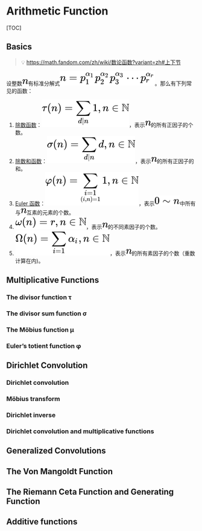 # Arithmetic Function

[TOC]

## Basics

> :bulb: https://math.fandom.com/zh/wiki/数论函数?variant=zh#上下节 
>



设整数![{\displaystyle n}](../../../../../../Assets/Pics/a601995d55609f2d9f5e233e36fbe9ea26011b3b.png)有标准分解式![{\displaystyle n=p_{1}^{\alpha _{1}}p_{2}^{\alpha _{2}}p_{3}^{\alpha _{3}}\cdots p_{r}^{\alpha _{r}}}](../../../../../../Assets/Pics/917ef143f9d019f337752cac2a446df2b702e3c7.png)。那么有下列常见的函数：

1. [除数函数](https://math.fandom.com/zh/wiki/除数函数)：![{\displaystyle \tau (n)=\sum _{d|n}1,n\in \mathbb {N} }](../../../../../../Assets/Pics/f9c8ad52f6d418ce5b07f7ce1bbaaac1acbe233a.png)，表示![{\displaystyle n}](../../../../../../Assets/Pics/a601995d55609f2d9f5e233e36fbe9ea26011b3b.png)的所有正因子的个数。
2. [除数和函数](https://math.fandom.com/zh/wiki/除数和函数)：![{\displaystyle \sigma (n)=\sum _{d|n}d,n\in \mathbb {N} }](../../../../../../Assets/Pics/d0b17a618c694bf1947e77f9547d1090e5518cfc.png)，表示![{\displaystyle n}](../../../../../../Assets/Pics/a601995d55609f2d9f5e233e36fbe9ea26011b3b.png)的所有正因子的和。
3. [Euler 函数](https://math.fandom.com/zh/wiki/Euler_函数)：![{\displaystyle \varphi (n)=\sum _{\underset {(i,n)=1}{i=1}}1,n\in \mathbb {N} }](../../../../../../Assets/Pics/b589fb3aca82961953366afc2ec1f49ea238f91f.png)，表示![{\displaystyle 0\sim n}](../../../../../../Assets/Pics/fa759779b8fe40e2dd4e14500748428ac3d9cf1d.png)中所有与![{\displaystyle n}](../../../../../../Assets/Pics/a601995d55609f2d9f5e233e36fbe9ea26011b3b.png)互素的元素的个数。
4. ![{\displaystyle \omega (n)=r,n\in \mathbb {N} }](../../../../../../Assets/Pics/c162e570bd6d9f3e726e9e049cf14691966e26ea.png)，表示![{\displaystyle n}](../../../../../../Assets/Pics/a601995d55609f2d9f5e233e36fbe9ea26011b3b.png)的不同素因子的个数。
5. ![{\displaystyle \Omega (n)=\sum _{i=1}\alpha _{i},n\in \mathbb {N} }](../../../../../../Assets/Pics/c5354eb4e3a1794594638a18897cdcb32f604541.png)，表示![{\displaystyle n}](../../../../../../Assets/Pics/a601995d55609f2d9f5e233e36fbe9ea26011b3b.png)的所有素因子的个数（重数计算在内)。



## Multiplicative Functions

### The divisor function τ

### The divisor sum function σ

### The Möbius function μ

### Euler’s totient function φ



## Dirichlet Convolution

### Dirichlet convolution

### Möbius transform

### Dirichlet inverse

### Dirichlet convolution and multiplicative functions





## Generalized Convolutions

## The Von Mangoldt Function



## The Riemann Ceta Function and Generating Function



## Additive functions

